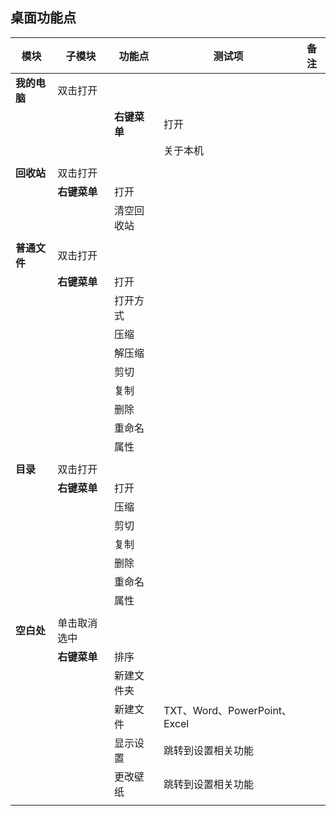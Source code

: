 ## 桌面功能点

| 模块 | 子模块 | 功能点 | 测试项 | 备注 |
| ----- |-----|-----|-----|----- |
|**我的电脑**|双击打开||||
|||**右键菜单**|打开||
||||关于本机||
||||||
|**回收站**|双击打开||||
||**右键菜单**|打开|||
|||清空回收站|||
||||||
|**普通文件**|双击打开||||
||**右键菜单**|打开|||
|||打开方式|||
|||压缩|||
|||解压缩|||
|||剪切|||
|||复制|||
|||删除|||
|||重命名|||
|||属性|||
||||||
|**目录**|双击打开||||
||**右键菜单**|打开|||
|||压缩|||
|||剪切|||
|||复制|||
|||删除|||
|||重命名|||
|||属性|||
||||||
|**空白处**|单击取消选中||||
||**右键菜单**|排序|||
|||新建文件夹|||
|||新建文件|TXT、Word、PowerPoint、Excel||
|||显示设置|跳转到设置相关功能||
|||更改壁纸|跳转到设置相关功能||
||||||
